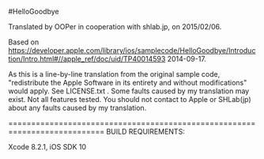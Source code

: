 #HelloGoodbye

Translated by OOPer in cooperation with shlab.jp, on 2015/02/06.

Based on
https://developer.apple.com/library/ios/samplecode/HelloGoodbye/Introduction/Intro.html#//apple_ref/doc/uid/TP40014593
2014-09-17.

As this is a line-by-line translation from the original sample code, "redistribute the Apple Software in its entirety and without modifications" would apply. See LICENSE.txt .
Some faults caused by my translation may exist. Not all features tested.
You should not contact to Apple or SHLab(jp) about any faults caused by my translation.

===========================================================================
BUILD REQUIREMENTS:

Xcode 8.2.1, iOS SDK 10
